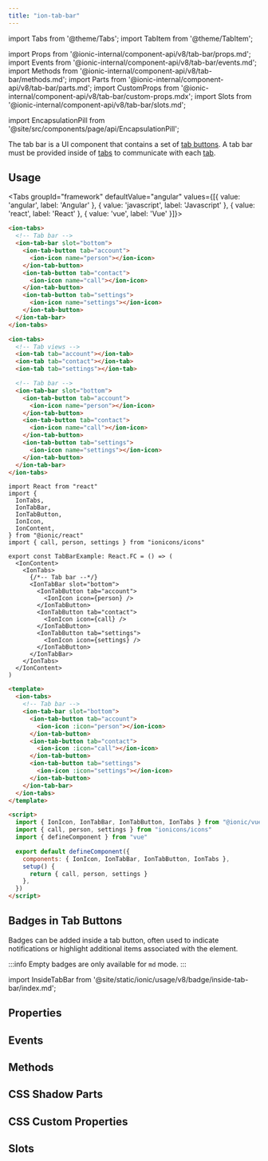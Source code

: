 ```yaml
---
title: "ion-tab-bar"
---
```


import Tabs from '@theme/Tabs';
import TabItem from '@theme/TabItem';

import Props from '@ionic-internal/component-api/v8/tab-bar/props.md';
import Events from '@ionic-internal/component-api/v8/tab-bar/events.md';
import Methods from '@ionic-internal/component-api/v8/tab-bar/methods.md';
import Parts from '@ionic-internal/component-api/v8/tab-bar/parts.md';
import CustomProps from '@ionic-internal/component-api/v8/tab-bar/custom-props.mdx';
import Slots from '@ionic-internal/component-api/v8/tab-bar/slots.md';

<head>
  <title>ion-tab-bar: Tab Bar Component with CSS Custom Properties</title>
  <meta name="description" content="The tab bar component contains a set of tab buttons and a tab bar must be provided inside of tabs to communicate. Read more about use and CSS custom properties." />
</head>

import EncapsulationPill from '@site/src/components/page/api/EncapsulationPill';

<EncapsulationPill type="shadow" />

The tab bar is a UI component that contains a set of [tab buttons](tab-button.md). A tab bar must be provided inside of [tabs](tabs.md) to communicate with each [tab](tab.md).

## Usage

<Tabs groupId="framework" defaultValue="angular" values={[{ value: 'angular', label: 'Angular' }, { value: 'javascript', label: 'Javascript' }, { value: 'react', label: 'React' }, { value: 'vue', label: 'Vue' }]}>

<TabItem value="angular">

```html
<ion-tabs>
  <!-- Tab bar -->
  <ion-tab-bar slot="bottom">
    <ion-tab-button tab="account">
      <ion-icon name="person"></ion-icon>
    </ion-tab-button>
    <ion-tab-button tab="contact">
      <ion-icon name="call"></ion-icon>
    </ion-tab-button>
    <ion-tab-button tab="settings">
      <ion-icon name="settings"></ion-icon>
    </ion-tab-button>
  </ion-tab-bar>
</ion-tabs>
```

</TabItem>

<TabItem value="javascript">

```html
<ion-tabs>
  <!-- Tab views -->
  <ion-tab tab="account"></ion-tab>
  <ion-tab tab="contact"></ion-tab>
  <ion-tab tab="settings"></ion-tab>

  <!-- Tab bar -->
  <ion-tab-bar slot="bottom">
    <ion-tab-button tab="account">
      <ion-icon name="person"></ion-icon>
    </ion-tab-button>
    <ion-tab-button tab="contact">
      <ion-icon name="call"></ion-icon>
    </ion-tab-button>
    <ion-tab-button tab="settings">
      <ion-icon name="settings"></ion-icon>
    </ion-tab-button>
  </ion-tab-bar>
</ion-tabs>
```

</TabItem>

<TabItem value="react">

```tsx
import React from "react"
import {
  IonTabs,
  IonTabBar,
  IonTabButton,
  IonIcon,
  IonContent,
} from "@ionic/react"
import { call, person, settings } from "ionicons/icons"

export const TabBarExample: React.FC = () => (
  <IonContent>
    <IonTabs>
      {/*-- Tab bar --*/}
      <IonTabBar slot="bottom">
        <IonTabButton tab="account">
          <IonIcon icon={person} />
        </IonTabButton>
        <IonTabButton tab="contact">
          <IonIcon icon={call} />
        </IonTabButton>
        <IonTabButton tab="settings">
          <IonIcon icon={settings} />
        </IonTabButton>
      </IonTabBar>
    </IonTabs>
  </IonContent>
)
```

</TabItem>

<TabItem value="vue">

```html
<template>
  <ion-tabs>
    <!-- Tab bar -->
    <ion-tab-bar slot="bottom">
      <ion-tab-button tab="account">
        <ion-icon :icon="person"></ion-icon>
      </ion-tab-button>
      <ion-tab-button tab="contact">
        <ion-icon :icon="call"></ion-icon>
      </ion-tab-button>
      <ion-tab-button tab="settings">
        <ion-icon :icon="settings"></ion-icon>
      </ion-tab-button>
    </ion-tab-bar>
  </ion-tabs>
</template>

<script>
  import { IonIcon, IonTabBar, IonTabButton, IonTabs } from "@ionic/vue"
  import { call, person, settings } from "ionicons/icons"
  import { defineComponent } from "vue"

  export default defineComponent({
    components: { IonIcon, IonTabBar, IonTabButton, IonTabs },
    setup() {
      return { call, person, settings }
    },
  })
</script>
```

</TabItem>

</Tabs>

## Badges in Tab Buttons

Badges can be added inside a tab button, often used to indicate notifications or highlight additional items associated with the element.

:::info
Empty badges are only available for `md` mode.
:::

import InsideTabBar from '@site/static/ionic/usage/v8/badge/inside-tab-bar/index.md';

<InsideTabBar />

## Properties

<Props />

## Events

<Events />

## Methods

<Methods />

## CSS Shadow Parts

<Parts />

## CSS Custom Properties

<CustomProps />

## Slots

<Slots />
